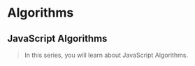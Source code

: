 # Algorithms

## JavaScript Algorithms

>In this series, you will learn about JavaScript Algorithms.